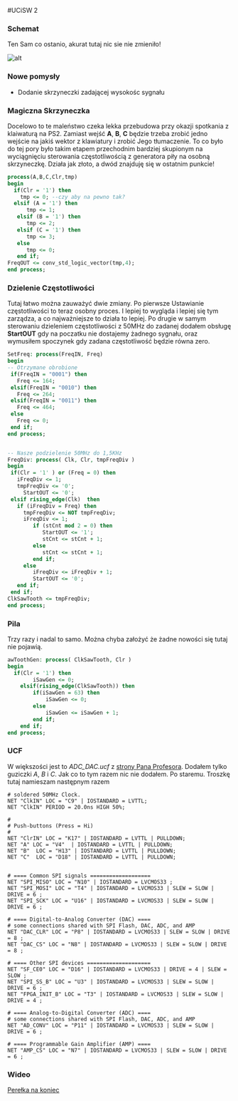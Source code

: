 #UCiSW 2

### Schemat

Ten Sam co ostanio, akurat tutaj nic sie nie zmieniło!

![alt](http://i.imgur.com/8M0L7Is.png)

### Nowe pomysły

 * Dodanie skrzyneczki zadającej wysokośc sygnału

### Magiczna Skrzyneczka

Docelowo to te maleństwo czeka lekka przebudowa przy okazji spotkania z klaiwaturą na PS2. Zamiast wejść **A**, **B**, **C** będzie trzeba zrobić jedno wejście na jakiś wektor z klawiatury i zrobić Jego tłumaczenie. To co było do tej pory było takim etapem przechodnim bardziej skupionym na wyciągnięciu sterowania częstotliwością z generatora piły na osobną skrzyneczkę. Działa jak złoto, a dwód znajduję się w ostatnim punkcie!

```vhd
process(A,B,C,Clr,tmp)
begin
  if(Clr = '1') then 
    tmp <= 0; --czy aby na pewno tak?
  elsif (A = '1') then
      tmp <= 1;
   elsif (B = '1') then
      tmp <= 2;
   elsif (C = '1') then
      tmp <= 3;
   else
      tmp <= 0;
   end if;
FreqOUT <= conv_std_logic_vector(tmp,4);
end process;
```

### Dzielenie Częstotliwości

Tutaj łatwo można zauważyć dwie zmiany. Po pierwsze Ustawianie częstotliwości to teraz osobny proces. I lepiej to wygląda i lepiej się tym zarządza, a co najważniejsze to działa to lepiej. Po drugie w samym sterowaniu dzieleniem częstotliwości z 50MHz do zadanej dodałem obsługę **StartOUT** gdy na poczatku nie dostajemy żadnego sygnału, oraz wymusiłem spoczynek gdy zadana częstotliwość będzie równa zero.

 ```vhd
SetFreq: process(FreqIN, Freq)
begin
-- Otrzymane obrobione
  if(FreqIN = "0001") then
    Freq <= 164;
  elsif(FreqIN = "0010") then
    Freq <= 264;
  elsif(FreqIN = "0011") then
    Freq <= 464;
  else
    Freq <= 0;
  end if;
end process;


-- Nasze podzielenie 50MHz do 1,5KHz
FreqDiv: process( Clk, Clr, tmpFreqDiv )
begin
  if(Clr = '1' ) or (Freq = 0) then 
    iFreqDiv <= 1;
    tmpFreqDiv <= '0';
      StartOUT <= '0';
  elsif rising_edge(Clk)  then
    if (iFreqDiv = Freq) then
      tmpFreqDiv <= NOT tmpFreqDiv;
      iFreqDiv <= 1;
         if (stCnt mod 2 = 0) then
            StartOUT <= '1';
            stCnt <= stCnt + 1;
         else
            stCnt <= stCnt + 1;
         end if;
      else
         iFreqDiv <= iFreqDiv + 1;
         StartOUT <= '0';
    end if;
  end if;
ClkSawTooth <= tmpFreqDiv;
end process;
 ```

### Pila

Trzy razy i nadal to samo. Można chyba założyć że żadne nowości się tutaj nie pojawią.

```vhd
awToothGen: process( ClkSawTooth, Clr )
begin
  if(Clr = '1') then
        iSawGen <= 0;
    elsif(rising_edge(ClkSawTooth)) then
        if(iSawGen = 63) then
            iSawGen <= 0;
        else
            iSawGen <= iSawGen + 1;
        end if;
    end if;
end process;
```

### UCF

W większości jest to *ADC_DAC.ucf*  z [strony Pana Profesora](http://www.zsk.ict.pwr.wroc.pl/zsk_ftp/fpga/). Dodałem tylko guziczki *A*, *B* i *C*. Jak co to tym razem nic nie dodałem. Po staremu. Troszkę tutaj namieszam następnym razem

```
# soldered 50MHz Clock.
NET "ClkIN" LOC = "C9" | IOSTANDARD = LVTTL;
NET "ClkIN" PERIOD = 20.0ns HIGH 50%;

#
# Push-buttons (Press = Hi)
#
NET "ClrIN" LOC = "K17" | IOSTANDARD = LVTTL | PULLDOWN;
NET "A" LOC = "V4"  | IOSTANDARD = LVTTL | PULLDOWN;
NET "B"  LOC = "H13" | IOSTANDARD = LVTTL | PULLDOWN;
NET "C"  LOC = "D18" | IOSTANDARD = LVTTL | PULLDOWN;


# ==== Common SPI signals ===================
NET "SPI_MISO" LOC = "N10" | IOSTANDARD = LVCMOS33 ;
NET "SPI_MOSI" LOC = "T4" | IOSTANDARD = LVCMOS33 | SLEW = SLOW | DRIVE = 6 ;
NET "SPI_SCK" LOC = "U16" | IOSTANDARD = LVCMOS33 | SLEW = SLOW | DRIVE = 6 ;

# ==== Digital-to-Analog Converter (DAC) ====
# some connections shared with SPI Flash, DAC, ADC, and AMP
NET "DAC_CLR" LOC = "P8" | IOSTANDARD = LVCMOS33 | SLEW = SLOW | DRIVE = 8 ;
NET "DAC_CS" LOC = "N8" | IOSTANDARD = LVCMOS33 | SLEW = SLOW | DRIVE = 8 ;

# ==== Other SPI devices ====================
NET "SF_CE0" LOC = "D16" | IOSTANDARD = LVCMOS33 | DRIVE = 4 | SLEW = SLOW ;
NET "SPI_SS_B" LOC = "U3" | IOSTANDARD = LVCMOS33 | SLEW = SLOW | DRIVE = 6 ;
NET "FPGA_INIT_B" LOC = "T3" | IOSTANDARD = LVCMOS33 | SLEW = SLOW | DRIVE = 4 ;

# ==== Analog-to-Digital Converter (ADC) ====
# some connections shared with SPI Flash, DAC, ADC, and AMP
NET "AD_CONV" LOC = "P11" | IOSTANDARD = LVCMOS33 | SLEW = SLOW | DRIVE = 6 ;

# ==== Programmable Gain Amplifier (AMP) ====
NET "AMP_CS" LOC = "N7" | IOSTANDARD = LVCMOS33 | SLEW = SLOW | DRIVE = 6 ;
```

### Wideo

[Perełka na koniec](https://www.youtube.com/watch?v=HW3feJ_V9zg)